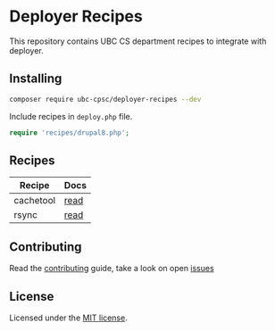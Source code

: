 # Deployer Recipes

This repository contains UBC CS department recipes to integrate with deployer.

## Installing

~~~sh
composer require ubc-cpsc/deployer-recipes --dev
~~~

Include recipes in `deploy.php` file.

```php
require 'recipes/drupal8.php';
```

## Recipes

| Recipe     | Docs
| ------     | ----
| cachetool  | [read](docs/cachetool.md)
| rsync      | [read](docs/rsync.md)


## Contributing

Read the [contributing](https://github.com/deployphp/ubccpsc/blob/master/CONTRIBUTING.md) guide, take a look on open [issues](https://github.com/ubccpsc/recipes/issues)

## License

Licensed under the [MIT license](https://github.com/ubccpsc/recipes/blob/master/LICENSE).

